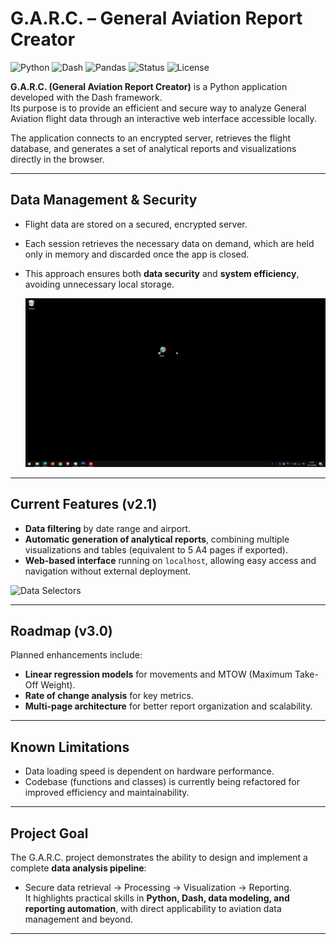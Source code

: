 # G.A.R.C. – General Aviation Report Creator  

![Python](https://img.shields.io/badge/Python-3.9+-3776AB?logo=python&logoColor=white)
![Dash](https://img.shields.io/badge/Dash-Plotly-00D4FF?logo=plotly&logoColor=white)
![Pandas](https://img.shields.io/badge/Pandas-Data_Analysis-150458?logo=pandas&logoColor=white)
![Status](https://img.shields.io/badge/Status-v2.1-success)
![License](https://img.shields.io/badge/License-Private-red)

**G.A.R.C. (General Aviation Report Creator)** is a Python application developed with the Dash framework.  
Its purpose is to provide an efficient and secure way to analyze General Aviation flight data through an interactive web interface accessible locally.  

The application connects to an encrypted server, retrieves the flight database, and generates a set of analytical reports and visualizations directly in the browser.  

---

## Data Management & Security  
- Flight data are stored on a secured, encrypted server.  
- Each session retrieves the necessary data on demand, which are held only in memory and discarded once the app is closed.  
- This approach ensures both **data security** and **system efficiency**, avoiding unnecessary local storage.

  ![Download_data](https://github.com/MaurizioCarrara/GARC-Public/blob/main/GIFs/downloadDB.gif)
---

## Current Features (v2.1)  
- **Data filtering** by date range and airport.  
- **Automatic generation of analytical reports**, combining multiple visualizations and tables (equivalent to 5 A4 pages if exported).  
- **Web-based interface** running on `localhost`, allowing easy access and navigation without external deployment.  

![Data Selectors](https://github.com/MaurizioCarrara/GARC-Public/blob/main/GIFs/Selectors.gif)  

---

## Roadmap (v3.0)  
Planned enhancements include:  
- **Linear regression models** for movements and MTOW (Maximum Take-Off Weight).  
- **Rate of change analysis** for key metrics.  
- **Multi-page architecture** for better report organization and scalability.  

---

## Known Limitations  
- Data loading speed is dependent on hardware performance.  
- Codebase (functions and classes) is currently being refactored for improved efficiency and maintainability.  

---

## Project Goal  
The G.A.R.C. project demonstrates the ability to design and implement a complete **data analysis pipeline**:  
- Secure data retrieval → Processing → Visualization → Reporting.  
It highlights practical skills in **Python, Dash, data modeling, and reporting automation**, with direct applicability to aviation data management and beyond.  

---

